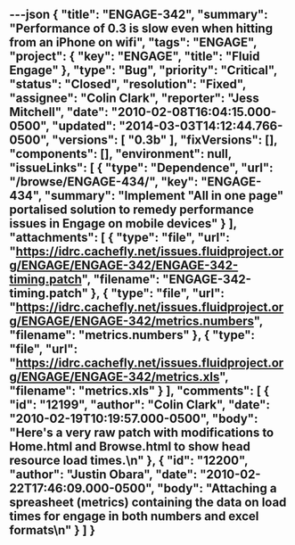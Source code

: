 ---json
{
  "title": "ENGAGE-342",
  "summary": "Performance of 0.3 is slow even when hitting from an iPhone on wifi",
  "tags": "ENGAGE",
  "project": {
    "key": "ENGAGE",
    "title": "Fluid Engage"
  },
  "type": "Bug",
  "priority": "Critical",
  "status": "Closed",
  "resolution": "Fixed",
  "assignee": "Colin Clark",
  "reporter": "Jess Mitchell",
  "date": "2010-02-08T16:04:15.000-0500",
  "updated": "2014-03-03T14:12:44.766-0500",
  "versions": [
    "0.3b"
  ],
  "fixVersions": [],
  "components": [],
  "environment": null,
  "issueLinks": [
    {
      "type": "Dependence",
      "url": "/browse/ENGAGE-434/",
      "key": "ENGAGE-434",
      "summary": "Implement \"All in one page\" portalised solution to remedy performance issues in Engage on mobile devices"
    }
  ],
  "attachments": [
    {
      "type": "file",
      "url": "https://idrc.cachefly.net/issues.fluidproject.org/ENGAGE/ENGAGE-342/ENGAGE-342-timing.patch",
      "filename": "ENGAGE-342-timing.patch"
    },
    {
      "type": "file",
      "url": "https://idrc.cachefly.net/issues.fluidproject.org/ENGAGE/ENGAGE-342/metrics.numbers",
      "filename": "metrics.numbers"
    },
    {
      "type": "file",
      "url": "https://idrc.cachefly.net/issues.fluidproject.org/ENGAGE/ENGAGE-342/metrics.xls",
      "filename": "metrics.xls"
    }
  ],
  "comments": [
    {
      "id": "12199",
      "author": "Colin Clark",
      "date": "2010-02-19T10:19:57.000-0500",
      "body": "Here's a very raw patch with modifications to Home.html and Browse.html to show head resource load times.\n"
    },
    {
      "id": "12200",
      "author": "Justin Obara",
      "date": "2010-02-22T17:46:09.000-0500",
      "body": "Attaching a spreasheet (metrics) containing the data on load times for engage in both numbers and excel formats\n"
    }
  ]
}
---

        